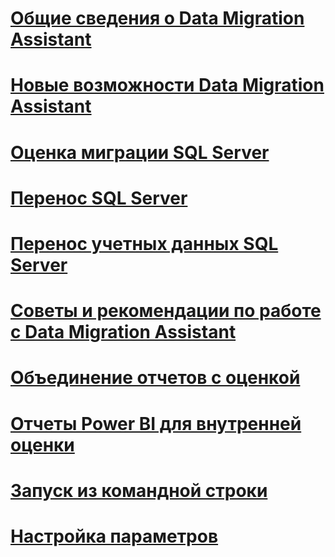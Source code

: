 # [Общие сведения о Data Migration Assistant](dma-overview.md)

# [Новые возможности Data Migration Assistant](dma-whatsnew.md)
# [Оценка миграции SQL Server](dma-assesssqlonprem.md)
# [Перенос SQL Server](dma-migrateonpremsql.md)
# [Перенос учетных данных SQL Server](dma-migrateserverlogins.md)
# [Советы и рекомендации по работе с Data Migration Assistant](dma-bestpractices.md)
# [Объединение отчетов с оценкой](dma-consolidatereports.md)
# [Отчеты Power BI для внутренней оценки](dma-powerbiassesreport.md)
# [Запуск из командной строки](dma-commandline.md)
# [Настройка параметров](dma-configurationsettings.md)
